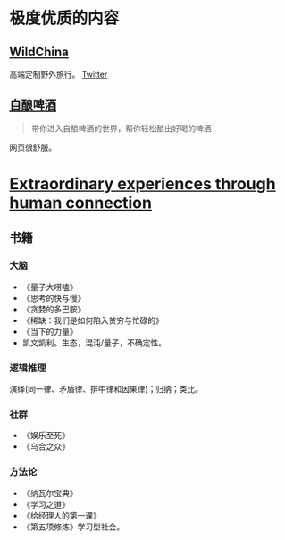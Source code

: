 # 极度优质的内容
## [WildChina](https://wildchina.com/)
高端定制野外旅行。 [Twitter](https://twitter.com/WildChina)

## [自酿啤酒](https://www.znp9.com/)
> 带你进入自酿啤酒的世界，帮你轻松酿出好喝的啤酒

网页很舒服。

# [Extraordinary experiences through human connection](https://glebich.com/)

## 书籍
### 大脑
* 《量子大唠嗑》
* 《思考的快与慢》
* 《贪婪的多巴胺》
* 《稀缺：我们是如何陷入贫穷与忙碌的》
* 《当下的力量》
* 凯文凯利。生态，混沌/量子，不确定性。

### 逻辑推理
演绎(同一律、矛盾律、排中律和因果律)；归纳；类比。

### 社群
* 《娱乐至死》
* 《乌合之众》

### 方法论
* 《纳瓦尔宝典》
* 《学习之道》
* 《给经理人的第一课》
* 《第五项修炼》学习型社会。